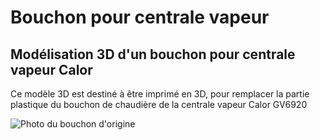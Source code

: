 # Bouchon pour centrale vapeur
## Modélisation 3D d'un bouchon pour centrale vapeur Calor
Ce modèle 3D est destiné à être imprimé en 3D, pour remplacer la partie plastique du bouchon de chaudière de la centrale vapeur Calor GV6920


![Photo du bouchon d'origine](http://ecx.images-amazon.com/images/I/21vgV9sfDTL.jpg "Bouchon d'origine")